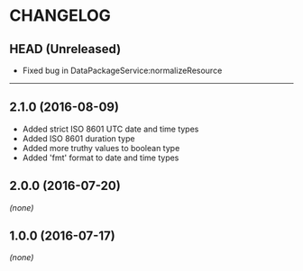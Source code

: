 CHANGELOG
=========

## HEAD (Unreleased)
* Fixed bug in DataPackageService:normalizeResource

--------------------

## 2.1.0 (2016-08-09)
* Added strict ISO 8601 UTC date and time types
* Added ISO 8601 duration type
* Added more truthy values to boolean type
* Added 'fmt' format to date and time types

## 2.0.0 (2016-07-20)
_(none)_

## 1.0.0 (2016-07-17)
_(none)_
